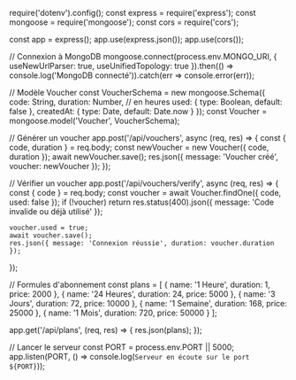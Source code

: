 require('dotenv').config();
const express = require('express');
const mongoose = require('mongoose');
const cors = require('cors');

const app = express();
app.use(express.json());
app.use(cors());

// Connexion à MongoDB
mongoose.connect(process.env.MONGO_URI, {
    useNewUrlParser: true,
    useUnifiedTopology: true
}).then(() => console.log('MongoDB connecté')).catch(err => console.error(err));

// Modèle Voucher
const VoucherSchema = new mongoose.Schema({
    code: String,
    duration: Number, // en heures
    used: { type: Boolean, default: false },
    createdAt: { type: Date, default: Date.now }
});
const Voucher = mongoose.model('Voucher', VoucherSchema);

// Générer un voucher
app.post('/api/vouchers', async (req, res) => {
    const { code, duration } = req.body;
    const newVoucher = new Voucher({ code, duration });
    await newVoucher.save();
    res.json({ message: 'Voucher créé', voucher: newVoucher });
});

// Vérifier un voucher
app.post('/api/vouchers/verify', async (req, res) => {
    const { code } = req.body;
    const voucher = await Voucher.findOne({ code, used: false });
    if (!voucher) return res.status(400).json({ message: 'Code invalide ou déjà utilisé' });
    
    voucher.used = true;
    await voucher.save();
    res.json({ message: 'Connexion réussie', duration: voucher.duration });
});

// Formules d'abonnement
const plans = [
    { name: '1 Heure', duration: 1, price: 2000 },
    { name: '24 Heures', duration: 24, price: 5000 },
    { name: '3 Jours', duration: 72, price: 10000 },
    { name: '1 Semaine', duration: 168, price: 25000 },
    { name: '1 Mois', duration: 720, price: 50000 }
];

app.get('/api/plans', (req, res) => {
    res.json(plans);
});

// Lancer le serveur
const PORT = process.env.PORT || 5000;
app.listen(PORT, () => console.log(`Serveur en écoute sur le port ${PORT}`));


